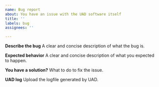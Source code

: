 ```yaml
---
name: Bug report
about: You have an issue with the UAD software itself
title: ''
labels: bug
assignees: ''

---
```


**Describe the bug**
A clear and concise description of what the bug is.

**Expected behavior**
A clear and concise description of what you expected to happen.

**You have a solution?**
What to do to fix the issue.

**UAD log**
Upload the logfile generated by UAD.
